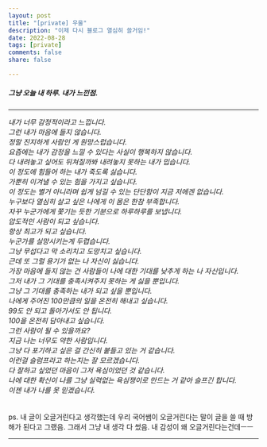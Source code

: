 ```yaml
---
layout: post
title: "[private] 우울"
description: "이제 다시 블로그 열심히 쓸거임!"
date: 2022-08-28
tags: [private]
comments: false
share: false

---
```


<h5> 그냥 오늘 내 하루. 내가 느낀점. </h5>

--- 

*내가 너무 감정적이라고 느낍니다. <br>
그런 내가 마음에 들지 않습니다.<br>
정말 진지하게 사람인 게 원망스럽습니다.<br>
요즘에는 내가 감정을 느낄 수 있다는 사실이 행복하지 않습니다.<br>
다 내려놓고 싶어도 뒤쳐질까봐 내려놓지 못하는 내가 밉습니다.<br>
이 정도에 힘들어 하는 내가 죽도록 싫습니다.<br>
가뿐히 이겨낼 수 있는 힘을 가지고 싶습니다.<br>
이 정도는 별거 아니라며 쉽게 넘길 수 있는 단단함이 지금 저에겐 없습니다.<br>
누구보다 열심히 살고 싶은 나에게 이 몸은 한참 부족합니다.<br>
자꾸 누군가에게 쫓기는 듯한 기분으로 하루하루를 보냅니다.<br>
압도적인 사람이 되고 싶습니다.<br>
항상 최고가 되고 싶습니다.<br>
누군가를 실망시키는게 두렵습니다.<br>
그냥 무섭다고 막 소리치고 도망치고 싶습니다.<br>
근데 또 그럴 용기가 없는 나 자신이 싫습니다.<br>
가장 마음에 들지 않는 건 사람들이 나에 대한 기대를 낮추게 하는 나 자신입니다.<br>
그저 내가 그 기대를 충족시켜주지 못하는 게 싫을 뿐입니다.<br>
그냥 그 기대를 충족하는 내가 되고 싶을 뿐입니다.<br>
나에게 주어진 100만큼의 일을 온전히 해내고 싶습니다.<br>
99도 안 되고 돌아가서도 안 됩니다.<br>
100을 온전히 담아내고 싶습니다.<br>
그런 사람이 될 수 있을까요?<br>
지금 나는 너무도 약한 사람입니다.<br>
그냥 다 포기하고 싶은 걸 간신히 붙들고 있는 거 같습니다.<br>
이런걸 슬럼프라고 하는지는 잘 모르겠습니다.<br>
다 잘하고 싶었던 마음이 그저 욕심이었던 것 같습니다.<br>
나에 대한 확신이 나를 그냥 실력없는 욕심쟁이로 만드는 거 같아 슬프긴 합니다.<br>
이젠 내가 나를 못 믿겠습니다.<br>*
<br>
<br>
ps. 내 글이 오글거린다고 생각했는데 우리 국어쌤이 오글거린다는 말이 글을 쓸 때 방해가 된다고 그랬음. 그래서 그냥 내 생각 다 썼음. 내 감성이 왜 오글거린다는건데ㅡㅡ

--- 
